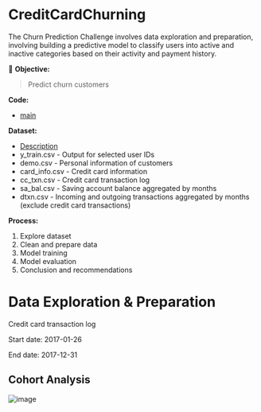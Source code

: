 # CreditCardChurning
The Churn Prediction Challenge involves data exploration and preparation, involving building a predictive model to classify users into active and inactive categories based on their activity and payment history.

:round_pushpin: **Objective:**
> Predict churn customers

**Code:** 
- [main](./main.ipynb)

**Dataset:**
- [Description](./Credit%20card%20churning.pdf)
- y_train.csv - Output for selected user IDs
- demo.csv - Personal information of customers
- card_info.csv - Credit card information
- cc_txn.csv - Credit card transaction log
- sa_bal.csv - Saving account balance aggregated by months
- dtxn.csv - Incoming and outgoing transactions aggregated by months (exclude credit card transactions) 

**Process:**
1. Explore dataset
2. Clean and prepare data
3. Model training
4. Model evaluation
5. Conclusion and recommendations


# Data Exploration & Preparation

Credit card transaction log

Start date: 2017-01-26

End date: 2017-12-31

## Cohort Analysis
![image](https://github.com/terjirapat/CreditCardChurning/assets/77285026/ffb62019-902b-49a0-b091-7a3c61c1ccd0)

